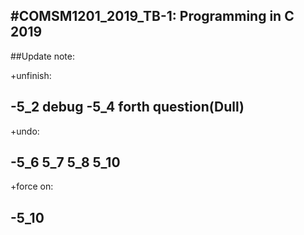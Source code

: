 #COMSM1201_2019_TB-1: Programming in C 2019
---
##Update note:

+unfinish:

 -5_2 debug 
 -5_4 forth question(Dull)
---
+undo:

 -5_6 5_7 5_8 5_10
---
+force on:

 -5_10
---
